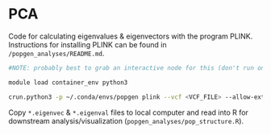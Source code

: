 PCA
================

Code for calculating eigenvalues & eigenvectors with the program PLINK. Instructions for installing PLINK can be found in `/popgen_analyses/README.md`.

```bash
#NOTE: probably best to grab an interactive node for this (don't run on log-in node).

module load container_env python3

crun.python3 -p ~/.conda/envs/popgen plink --vcf <VCF_FILE> --allow-extra-chr --pca var-wts --out <PIRE.SPECIES.LOC>
```

Copy `*.eigenvec` & `*.eigenval` files to local computer and read into R for downstream analysis/visualization (`popgen_analyses/pop_structure.R`).
